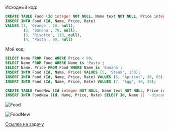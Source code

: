 Исходный код:
``` SQL
CREATE TABLE Food (Id integer NOT NULL, Name text NOT NULL, Price integer NOT NULL, Rate integer NULL, PRIMARY KEY (Id));
INSERT INTO Food (Id, Name, Price, Rate)
VALUES (1, 'Orange', 10, null),
        (2, 'Banana', 70, null),
	    (3, 'Risotto', 110, null),
	    (4, 'Pasta', 90, null)
```

Мой код:
``` SQL
SELECT Name FROM Food WHERE Price < 90;	
SELECT Name FROM Food WHERE Name is 'Pasta';
SELECT Name, Price FROM Food WHERE Name is 'Banana';
INSERT INTO Food (Id, Name, Price) VALUES (5, 'Steak', 130);
INSERT INTO Food (Id, Name, Price, Rate) VALUES (6, 'Apricot', 30, 65);
INSERT INTO Food (Id, Name, Price, Rate) VALUES (7, 'Egg', 30, 39);

CREATE TABLE FoodNew (Id integer NOT NULL, Name text NOT NULL, Price integer NOT NULL, Rate integer NULL, PRIMARY KEY (Id));
INSERT INTO FoodNew (Id, Name, Price, Rate) SELECT Id, Name || '-discounted', Price*0.9, Rate FROM Food;
```
![Food](https://user-images.githubusercontent.com/36271602/37728342-b23847c4-2d42-11e8-9269-44960060e8ea.png)

![FoodNew](https://user-images.githubusercontent.com/36271602/37728370-c548d1e4-2d42-11e8-95c2-02d839405f1d.png)

[Ссылка на задачу](https://github.com/Nika0429/MadeTasks/issues/8)
